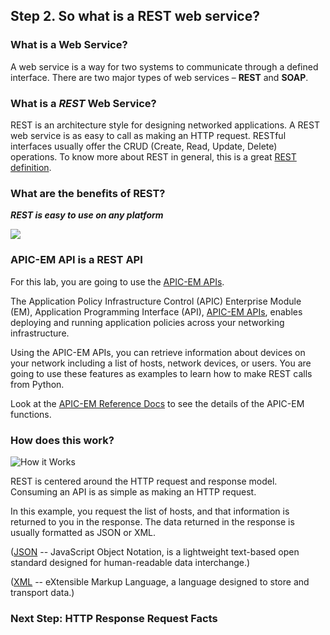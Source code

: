 ## Step 2. So what is a REST web service?

### What is a Web Service?

A web service is a way for two systems to communicate through a defined interface.
There are two major types of web services – **REST** and **SOAP**.

### What is a *REST* Web Service?

REST is an architecture style for designing networked applications.
A REST web service is as easy to call as making an HTTP request.
RESTful interfaces usually offer the CRUD (Create, Read, Update, Delete) operations.
To know more about REST in general, this is a great <a href="https://en.m.wikipedia.org/wiki/Representational_state_transfer" target="_blank">REST definition</a>.


### What are the benefits of REST?

***REST is easy to use on any platform***

![](/posts/files/coding-101-rest-basics-ga/assets/images/RESTisGreat.jpg)

### APIC-EM API is a REST API

For this lab, you are going to use the <a href="https://developer.cisco.com/site/apic-em/" target="_blank">APIC-EM APIs</a>.

The Application Policy Infrastructure Control (APIC) Enterprise Module (EM), Application Programming Interface (API), <a href="https://developer.cisco.com/site/apic-em/" target="_blank">APIC-EM APIs</a>, enables deploying and running application policies across your networking infrastructure.

Using the APIC-EM APIs, you can retrieve information about devices on your network including a list of hosts, network devices, or users. You are going to use these features as examples to learn how to make REST calls from Python.

Look at the <a href="http://devnetapic.cisco.com/" target="_blank">APIC-EM Reference Docs</a> to see the details of the APIC-EM functions.


### How does this work?

![](/posts/files/coding-101-rest-basics-ga/assets/images/howitworks.jpg "How it Works")

REST is centered around the HTTP request and response model. Consuming an API is as simple as making an HTTP request.

In this example, you request the list of hosts, and that information is returned to you in the response. The data returned in the response is usually formatted as JSON or XML.

(<a href="https://www.json.org/" target="_blank">JSON</a> -- JavaScript Object Notation, is a lightweight text-based open standard designed for human-readable data interchange.)

(<a href="https://www.w3schools.com/xml/xml_whatis.asp" target="_blank">XML</a> -- eXtensible Markup Language, a language designed to store and transport data.)

### Next Step: HTTP Response Request Facts
